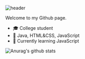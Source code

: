 ![header](https://capsule-render.vercel.app/api?type=cylinder&color=ED872D&height=150&section=header&text=hey,%20i%27m%20Serhat!&fontSize=70&fontColor=000000&animation=twinkling)

Welcome to my Github page.

- :mortar_board: College student
- :star2: Java, HTML&CSS, JavaScript
- 🌱 Currently learning JavaScript

![Anurag's github stats](https://github-readme-stats.vercel.app/api?username=SerhatG35&theme=maroongold&show_icons=true)
